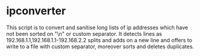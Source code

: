 # ipconverter

This script is to convert and sanitise long lists of ip addresses which have not been sorted on "\n" or custom separator.
It detects lines as 192.168.1.1,192.168.1.1-192.168.2.2 splits and adds on a new line and offers to write to a file with custom separator, moreover sorts and deletes duplicates.
